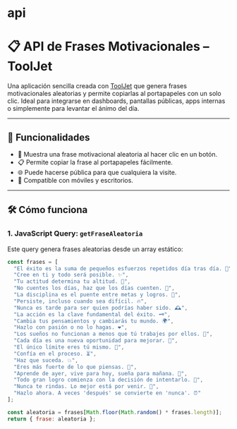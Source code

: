 # api
# 📋 API de Frases Motivacionales – ToolJet

Una aplicación sencilla creada con [ToolJet](https://tooljet.com) que genera frases motivacionales aleatorias y permite copiarlas al portapapeles con un solo clic. Ideal para integrarse en dashboards, pantallas públicas, apps internas o simplemente para levantar el ánimo del día.

---

## 🚀 Funcionalidades

- 🎲 Muestra una frase motivacional aleatoria al hacer clic en un botón.
- 📋 Permite copiar la frase al portapapeles fácilmente.
- 🌐 Puede hacerse pública para que cualquiera la visite.
- 📱 Compatible con móviles y escritorios.

---

## 🛠️ Cómo funciona

### 1. JavaScript Query: `getFraseAleatoria`

Este query genera frases aleatorias desde un array estático:

```javascript
const frases = [
  "El éxito es la suma de pequeños esfuerzos repetidos día tras día. 💪",
  "Cree en ti y todo será posible. ✨",
  "Tu actitud determina tu altitud. 🚀",
  "No cuentes los días, haz que los días cuenten. 📆",
  "La disciplina es el puente entre metas y logros. 🌉",
  "Persiste, incluso cuando sea difícil. 🔥",
  "Nunca es tarde para ser quien podrías haber sido. 🕰️",
  "La acción es la clave fundamental del éxito. 🗝️",
  "Cambia tus pensamientos y cambiarás tu mundo. 🌍",
  "Hazlo con pasión o no lo hagas. ❤️",
  "Los sueños no funcionan a menos que tú trabajes por ellos. 💼",
  "Cada día es una nueva oportunidad para mejorar. 🌅",
  "El único límite eres tú mismo. 🧠",
  "Confía en el proceso. ⏳",
  "Haz que suceda. 💥",
  "Eres más fuerte de lo que piensas. 🦁",
  "Aprende de ayer, vive para hoy, sueña para mañana. 🌠",
  "Todo gran logro comienza con la decisión de intentarlo. 🎯",
  "Nunca te rindas. Lo mejor está por venir. 🌈",
  "Hazlo ahora. A veces 'después' se convierte en 'nunca'. ⏰"
];

const aleatoria = frases[Math.floor(Math.random() * frases.length)];
return { frase: aleatoria };
